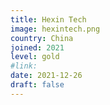```yaml
---
title: Hexin Tech
image: hexintech.png
country: China
joined: 2021
level: gold
#link: 
date: 2021-12-26
draft: false
---
```

